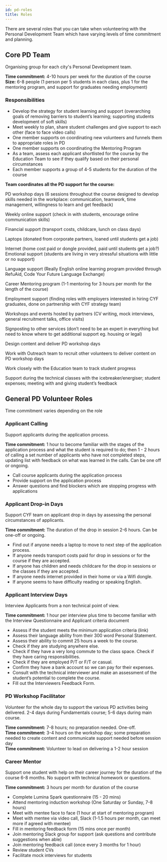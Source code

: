 ```yaml
---
id: pd-roles
title: Roles
---
```


There are several roles that you can take when volunteering with the Personal Development Team which have varying levels of time commitment and planning.

## Core PD Team

Organising group for each city's Personal Development team.

**Time commitment:** 4-10 hours per week for the duration of the course  
**Size:** 6-8 people (1 person per 5 students in each class, plus 1 for the mentoring program, and support for graduates needing employment)

### Responsibilities

- Develop the strategy for student learning and support (overarching goals of removing barriers to student’s learning; supporting students development of soft skills)
- Meet weekly to plan, share student challenges and give support to each other (face to face video calls)
- One member supports on coordinating new volunteers and funnels them to appropriate roles in PD
- One member supports on coordinating the Mentoring Program
- As a team, assess each applicant shortlisted for the course by the Education Team to see if they qualify based on their personal circumstances
- Each member supports a group of 4-5 students for the duration of the course

**Team coordinates all the PD support for the course:**

PD workshop days (6 sessions throughout the course designed to develop skills needed in the workplace: communication, teamwork, time management, willingness to learn and get feedback)

Weekly online support (check in with students, encourage online communication skills)

Financial support (transport costs, childcare, lunch on class days)

Laptops (donated from corporate partners, loaned until students get a job)

Internet (home cost paid or dongle provided, paid until students get a job?)
Emotional support (students are living in very stressful situations with little or no support)

Language support (Really English online learning program provided through RefuAid, Code Your Future Language Exchange)

Career Mentoring program (1-1 mentoring for 3 hours per month for the length of the course)

Employment support (finding roles with employers interested in hiring CYF graduates, done on partnership with CYF strategy team)

Workshops and events hosted by partners (CV writing, mock interviews, general recruitment talks, office visits)

Signposting to other services (don’t need to be an expert in everything but need to know where to get additional support eg. housing or legal)

Design content and deliver PD workshop days

Work with Outreach team to recruit other volunteers to deliver content on PD workshop days

Work closely with the Education team to track student progress

Support during the technical classes with the icebreaker/energiser; student expenses; meeting with and giving student’s feedback

## General PD Volunteer Roles

Time commitment varies depending on the role

### Applicant Calling

Support applicants during the application process.

**Time commitment:** 1 hour to become familiar with the stages of the application process and what the student is required to do; then 1 - 2 hours of calling a set number of applicants who have not completed steps, updating list with feedback on what was learned in the calls. Can be one off or ongoing.

- Call course applicants during the application process
- Provide support on the application process
- Answer questions and find blockers which are stopping progress with applications

### Applicant Drop-in Days

Support CYF team on applicant drop in days by assessing the personal circumstances of applicants.

**Time commitment:** The duration of the drop in session 2-6 hours. Can be one-off or ongoing.

- Find out if anyone needs a laptop to move to next step of the application process.
- If anyone needs transport costs paid for drop in sessions or for the course if they are accepted.
- If anyone has children and needs childcare for the drop in sessions or the classes if they are accepted.
- If anyone needs internet provided in their home or via a Wifi dongle.
- If anyone seems to have difficulty reading or speaking English.

### Applicant Interview Days

Interview Applicants from a non technical point of view.

**Time commitment:** 1 hour per interview plus time to become familiar with the Interview Questionnaire and Applicant criteria document

- Assess if the student meets the minimum application criteria (link)
- Assess their language ability from their 300 word Personal Statement.
- Assess their ability to commit 25 hours a week to the course.
- Check if they are studying anywhere else.
- Check if they have a very long commute to the class space. Check if they have caring responsibilities.
- Check if they are employed P/T or F/T or casual.
- Confirm they have a bank account so we can pay for their expenses.
- Consult with the technical interviewer and make an assessment of the student’s potential to complete the course.
- Fill out the Interviewers Feedback Form.

### PD Workshop Facilitator

Volunteer for the whole day to support the various PD activities being delivered.
2-4 days during Fundamentals course; 5-6 days during main course.

**Time commitment:** 7-8 hours; no preparation needed. One-off.  
**Time commitment:** 3-4 hours on the workshop day; some preparation needed to create content and communicate support needed before session day  
**Time commitment:** Volunteer to lead on delivering a 1-2 hour session

### Career Mentor

Support one student with help on their career journey for the duration of the course 6-8 months. No support with technical homework or questions.

**Time commitment:** 3 hours per month for duration of the course

- Complete Lumina Spark questionnaire (15 - 20 mins)
- Attend mentoring induction workshop (One Saturday or Sunday, 7-8 hours)
- Meet with mentee face to face (1 hour at start of mentoring program)
- Meet with mentee via video call, Slack (1-1.5 hours per month, can meet more if agreed with mentee)
- Fill in mentoring feedback form (15 mins once per month)
- Join mentoring Slack group for support (ask questions and contribute suggestions when able)
- Join mentoring feedback call (once every 3 months for 1 hour)
- Review student CVs
- Facilitate mock interviews for students

